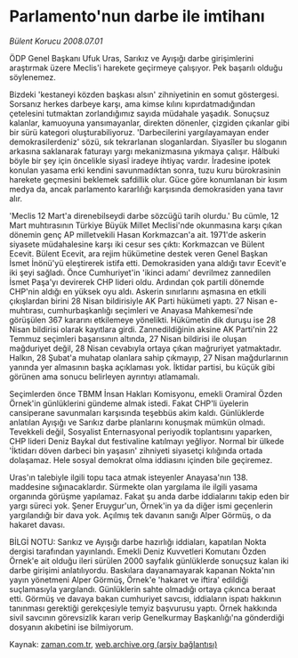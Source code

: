 # Parlamento'nun darbe ile imtihanı

*Bülent Korucu 2008.07.01*

<tr><td class="metin" colspan="2" style="padding-top: 20px; padding-left: 5px; padding-right: 10px;">ÖDP Genel Başkanı Ufuk Uras, Sarıkız ve Ayışığı darbe girişimlerini araştırmak üzere Meclis'i harekete geçirmeye çalışıyor. Pek başarılı olduğu söylenemez.</td></tr><tr><td class="metin" colspan="2" style="padding-top: 20px; padding-left: 5px; padding-right: 10px;"><p> Bizdeki 'kestaneyi közden başkası alsın' zihniyetinin en somut göstergesi. Sorsanız herkes darbeye karşı, ama kimse kılını kıpırdatmadığından çetelesini tutmaktan zorlandığımız sayıda müdahale yaşadık. Sonuçsuz kalanlar, kamuoyuna yansımayanlar, direkten dönenler, çizgiden çıkanlar gibi bir sürü kategori oluşturabiliyoruz. 'Darbecilerini yargılayamayan ender demokrasilerdeniz' sözü, sık tekrarlanan sloganlardan. Siyasîler bu sloganın arkasına saklanarak faturayı yargı mekanizmasına yıkmaya çalışır. Hâlbuki böyle bir şey için öncelikle siyasî iradeye ihtiyaç vardır. İradesine ipotek konulan yasama erki kendini savunmadıktan sonra, tuzu kuru bürokrasinin harekete geçmesini beklemek safdillik olur. Güce göre konumlanan bir kısım medya da, ancak parlamento kararlılığı karşısında demokrasiden yana tavır alır.
<p>'Meclis 12 Mart'a direnebilseydi darbe sözcüğü tarih olurdu.' Bu cümle, 12 Mart muhtırasının Türkiye Büyük Millet Meclisi'nde okunmasına karşı çıkan dönemin genç AP milletvekili Hasan Korkmazcan'a ait. 1971'de askerin siyasete müdahalesine karşı iki cesur ses çıktı: Korkmazcan ve Bülent Ecevit. Bülent Ecevit, ara rejim hükümetine destek veren Genel Başkan İsmet İnönü'yü eleştirerek istifa etti. Demokrasiden yana aldığı tavır Ecevit'e iki şeyi sağladı. Önce Cumhuriyet'in 'ikinci adamı' devrilmez zannedilen İsmet Paşa'yı devirerek CHP lideri oldu. Ardından çok partili dönemde CHP'nin aldığı en yüksek oyu aldı. Askerin sınırlarını aşmasına en etkili çıkışlardan birini 28 Nisan bildirisiyle AK Parti hükümeti yaptı. 27 Nisan e-muhtırası, cumhurbaşkanlığı seçimleri ve Anayasa Mahkemesi'nde görüşülen 367 kararını etkilemeye yönelikti. Hükümetin dik duruşu ise 28 Nisan bildirisi olarak kayıtlara girdi. Zannedildiğinin aksine AK Parti'nin 22 Temmuz seçimleri başarısının altında, 27 Nisan bildirisi ile oluşan mağduriyet değil, 28 Nisan cevabıyla ortaya çıkan mağruriyet yatmaktadır. Halkın, 28 Şubat'a muhatap olanlara sahip çıkmayıp, 27 Nisan mağdurlarının yanında yer almasının başka açıklaması yok. İktidar partisi, bu küçük gibi görünen ama sonucu belirleyen ayrıntıyı atlamamalı.
<p> Seçimlerden önce TBMM İnsan Hakları Komisyonu, emekli Oramiral Özden Örnek'in günlüklerini gündeme almak istedi. Fakat CHP'li üyelerin cansiperane savunmaları karşısında teşebbüs akim kaldı. Günlüklerde anlatılan Ayışığı ve Sarıkız darbe planlarını konuşmak mümkün olmadı. Tevekkeli değil, Sosyalist Enternasyonal periyodik toplantısını yaparken, CHP lideri Deniz Baykal dut festivaline katılmayı yeğliyor. Normal bir ülkede 'İktidarı döven darbeci bin yaşasın' zihniyeti siyasetçi kılığında ortada dolaşamaz. Hele sosyal demokrat olma iddiasını içinden bile geçiremez. 
<p> Uras'ın talebiyle ilgili topu taca atmak isteyenler Anayasa'nın 138. maddesine sığınacaklardır. Sürmekte olan yargılama ile ilgili yasama organında görüşme yapılamaz. Fakat şu anda darbe iddialarını takip eden bir yargı süreci yok. Şener Eruygur'un, Örnek'in ya da diğer ismi geçenlerin yargılandığı bir dava yok. Açılmış tek davanın sanığı Alper Görmüş, o da hakaret davası. 
<p> BİLGİ NOTU: Sarıkız ve Ayışığı darbe hazırlığı iddiaları, kapatılan Nokta dergisi tarafından yayınlandı. Emekli Deniz Kuvvetleri Komutanı Özden Örnek'e ait olduğu ileri sürülen 2000 sayfalık günlüklerde sonuçsuz kalan iki darbe girişimi anlatılıyordu. Baskılara dayanamayarak kapanan Nokta'nın yayın yönetmeni Alper Görmüş, Örnek'e 'hakaret ve iftira' edildiği suçlamasıyla yargılandı. Günlüklerin sahte olmadığı ortaya çıkınca beraat etti. Görmüş ve davaya bakan cumhuriyet savcısı, iddiaların ispatı hakkının tanınması gerektiği gerekçesiyle temyiz başvurusu yaptı. Örnek hakkında sivil savcının görevsizlik kararı verip Genelkurmay Başkanlığı'na gönderdiği dosyanın akıbetini ise bilmiyorum.<br/></p></p></p></p></p></td></tr>

Kaynak: [zaman.com.tr](http://zaman.com.tr/yazar.do?yazino=708632), [web.archive.org (arşiv bağlantısı)](http://web.archive.org/web/20080802055158/http://www.zaman.com.tr:80/yazar.do?yazino=708632)
